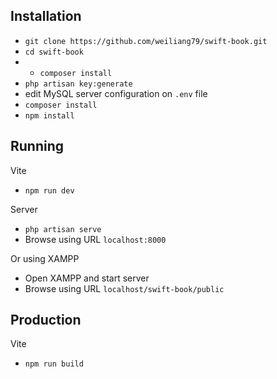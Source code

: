 ## Installation

- `git clone https://github.com/weiliang79/swift-book.git`
- `cd swift-book`
- - `composer install`
- `php artisan key:generate`
- edit MySQL server configuration on `.env` file
- `composer install`
- `npm install`

## Running

Vite
- `npm run dev`

Server
- `php artisan serve`
- Browse using URL `localhost:8000`

Or using XAMPP
- Open XAMPP and start server
- Browse using URL `localhost/swift-book/public`

## Production

Vite
- `npm run build`
